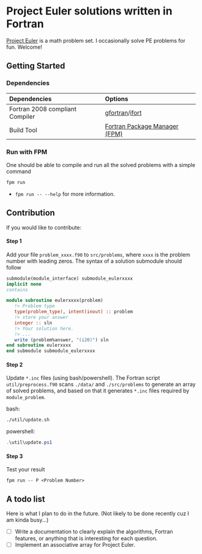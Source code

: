 # Project Euler solutions written in Fortran

[Project Euler](https://projecteuler.net/about) is a math problem set. I occasionally solve PE problems for fun. Welcome!

## Getting Started

### Dependencies

| Dependencies          | Options               |
|:----------------------|:----------------------|
| Fortran 2008 compliant Compiler      | [gfortran](https://gcc.gnu.org/wiki/GFortran)/[ifort](https://www.intel.com/content/www/us/en/developer/tools/oneapi/fortran-compiler.html#gs.lki8b0) |
| Build Tool            | [Fortran Package Manager (FPM)](https://github.com/fortran-lang/fpm) |

### Run with FPM
One should be able to compile and run all the solved problems with a simple command
```bash
fpm run
```
* `fpm run -- --help` for more information.

## Contribution
If you would like to contribute:
#### Step 1
Add your file `problem_xxxx.f90` to `src/problems`, where `xxxx` is the problem number with leading zeros. The syntax of a solution submodule should follow
```fortran
submodule(module_interface) submodule_eulerxxxx
implicit none
contains

module subroutine eulerxxxx(problem)
   !> Problem type
   type(problem_type), intent(inout) :: problem
   !> store your answer
   integer :: sln 
   !> Your solution here.
   !> ...
   write (problem%answer, "(i20)") sln
end subroutine eulerxxxx
end submodule submodule_eulerxxxx
```

#### Step 2
Update `*.inc` files (using bash/powershell). The Fortran script `util/preprocess.f90` scans `./data/` and `./src/problems` to generate an array of solved problems, and based on that it generates `*.inc` files required by `module_problem`.

bash:
```bash
./util/update.sh
```
powershell:
```powershell
.\util\update.ps1
```

#### Step 3
Test your result
```
fpm run -- P <Problem Number>
```

## A todo list

Here is what I plan to do in the future. (Not likely to be done recently cuz I am kinda busy...)

- [ ] Write a documentation to clearly explain the algorithms, Fortran features, or anything that is interesting for each question.
- [ ] Implement an associative array for Project Euler.